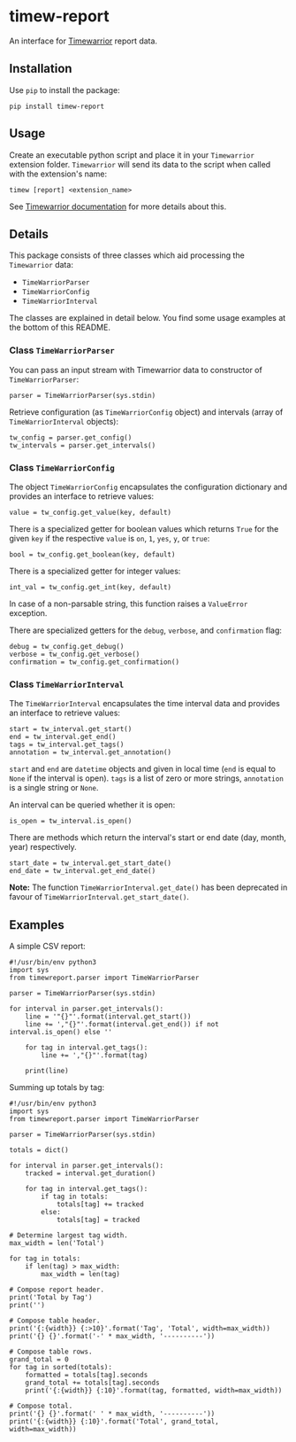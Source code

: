# timew-report

An interface for [Timewarrior](https://timewarrior.net) report data.

## Installation

Use `pip` to install the package:

    pip install timew-report

## Usage

Create an executable python script and place it in your `Timewarrior` extension folder.
`Timewarrior` will send its data to the script when called with the extension's name:

    timew [report] <extension_name>

See [Timewarrior documentation](https://timewarrior.net/docs/api/) for more details about this.

## Details

This package consists of three classes which aid processing the `Timewarrior` data:
* `TimeWarriorParser`
* `TimeWarriorConfig`
* `TimeWarriorInterval`

The classes are explained in detail below.
You find some usage examples at the bottom of this README.

### Class `TimeWarriorParser`

You can pass an input stream with Timewarrior data to constructor of `TimeWarriorParser`:

    parser = TimeWarriorParser(sys.stdin)

Retrieve configuration (as `TimeWarriorConfig` object) and intervals (array of `TimeWarriorInterval` objects):

    tw_config = parser.get_config()
    tw_intervals = parser.get_intervals()

### Class `TimeWarriorConfig`

The object `TimeWarriorConfig` encapsulates the configuration dictionary and provides an interface to retrieve values:
 
    value = tw_config.get_value(key, default)
    
There is a specialized getter for boolean values which returns `True` for the given `key` if the respective `value` is `on`, `1`, `yes`, `y`, or `true`:

    bool = tw_config.get_boolean(key, default)

There is a specialized getter for integer values:

    int_val = tw_config.get_int(key, default)
    
In case of a non-parsable string, this function raises a `ValueError` exception.

There are specialized getters for the `debug`, `verbose`, and `confirmation` flag:

    debug = tw_config.get_debug()
    verbose = tw_config.get_verbose()
    confirmation = tw_config.get_confirmation()

### Class `TimeWarriorInterval`

The `TimeWarriorInterval` encapsulates the time interval data and provides an interface to retrieve values:

    start = tw_interval.get_start()
    end = tw_interval.get_end()
    tags = tw_interval.get_tags()
    annotation = tw_interval.get_annotation()
    
`start` and `end` are `datetime` objects and given in local time (`end` is equal to `None` if the interval is open).
`tags` is a list of zero or more strings, `annotation` is a single string or `None`.

An interval can be queried whether it is open:

    is_open = tw_interval.is_open()

There are methods which return the interval's start or end date (day, month, year) respectively.

    start_date = tw_interval.get_start_date()
    end_date = tw_interval.get_end_date()

**Note:** The function `TimeWarriorInterval.get_date()` has been deprecated in favour of `TimeWarriorInterval.get_start_date()`.

## Examples

A simple CSV report:

    #!/usr/bin/env python3
    import sys
    from timewreport.parser import TimeWarriorParser
    
    parser = TimeWarriorParser(sys.stdin)
    
    for interval in parser.get_intervals():
        line = '"{}"'.format(interval.get_start())
        line += ',"{}"'.format(interval.get_end()) if not interval.is_open() else ''
    
        for tag in interval.get_tags():
            line += ',"{}"'.format(tag)
    
        print(line)

Summing up totals by tag:

    #!/usr/bin/env python3
    import sys
    from timewreport.parser import TimeWarriorParser
    
    parser = TimeWarriorParser(sys.stdin)
    
    totals = dict()
    
    for interval in parser.get_intervals():
        tracked = interval.get_duration()
        
        for tag in interval.get_tags():
            if tag in totals:
                totals[tag] += tracked
            else:
                totals[tag] = tracked
    
    # Determine largest tag width.
    max_width = len('Total')
    
    for tag in totals:
        if len(tag) > max_width:
            max_width = len(tag)
    
    # Compose report header.
    print('Total by Tag')
    print('')
    
    # Compose table header.
    print('{:{width}} {:>10}'.format('Tag', 'Total', width=max_width))
    print('{} {}'.format('-' * max_width, '----------'))
    
    # Compose table rows.
    grand_total = 0
    for tag in sorted(totals):
        formatted = totals[tag].seconds
        grand_total += totals[tag].seconds
        print('{:{width}} {:10}'.format(tag, formatted, width=max_width))
    
    # Compose total.
    print('{} {}'.format(' ' * max_width, '----------'))
    print('{:{width}} {:10}'.format('Total', grand_total, width=max_width))
